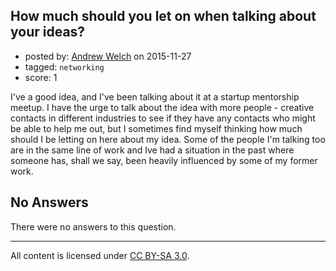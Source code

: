 ## How much should you let on when talking about your ideas?

- posted by: [Andrew Welch](https://stackexchange.com/users/112525/andrew-welch) on 2015-11-27
- tagged: `networking`
- score: 1

I've a good idea, and I've been talking about it at a startup mentorship meetup. I have the urge to talk about the idea with more people - creative contacts in different industries to see if they have any contacts who might be able to help me out, but I sometimes find myself thinking how much should I be letting on here about my idea. Some of the people I'm talking too are in the same line of work and Ive had a situation in the past where someone has, shall we say, been heavily influenced by some of my former work.

## No Answers

There were no answers to this question.


---

All content is licensed under [CC BY-SA 3.0](https://creativecommons.org/licenses/by-sa/3.0/).
